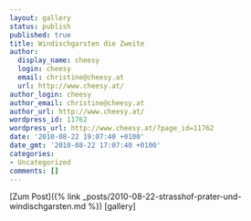 ```yaml
---
layout: gallery
status: publish
published: true
title: Windischgarsten die Zweite
author:
  display_name: cheesy
  login: cheesy
  email: christine@cheesy.at
  url: http://www.cheesy.at/
author_login: cheesy
author_email: christine@cheesy.at
author_url: http://www.cheesy.at/
wordpress_id: 11762
wordpress_url: http://www.cheesy.at/?page_id=11762
date: '2010-08-22 19:07:40 +0100'
date_gmt: '2010-08-22 17:07:40 +0100'
categories:
- Uncategorized
comments: []
---
```


[Zum Post]({% link _posts/2010-08-22-strasshof-prater-und-windischgarsten.md %})
[gallery]<!--:-->
